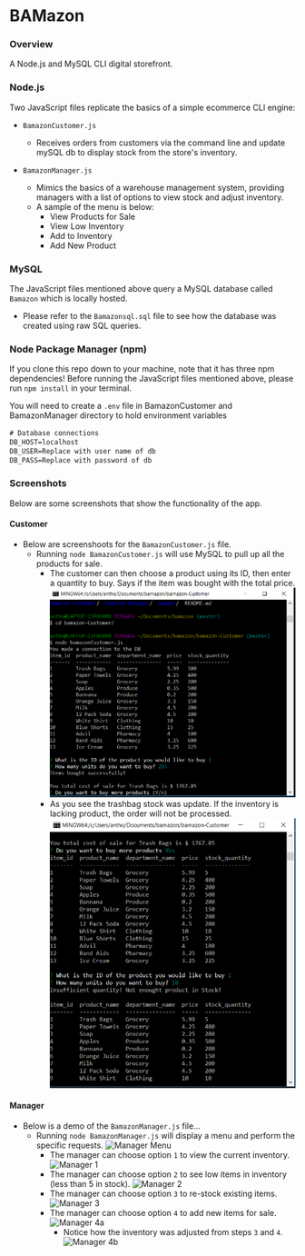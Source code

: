 # BAMazon

### Overview
A Node.js and MySQL CLI digital storefront.

### Node.js
 Two JavaScript files replicate the basics of a simple ecommerce CLI engine:

- `BamazonCustomer.js` 
  - Receives orders from customers via the command line and update mySQL db to display stock from the store's inventory.

- `BamazonManager.js` 
  - Mimics the basics of a warehouse management system, providing managers with a list of options to view stock and adjust inventory.
  - A sample of the menu is below:
    * View Products for Sale 
    * View Low Inventory
    * Add to Inventory
    * Add New Product

### MySQL
The JavaScript files mentioned above query a MySQL database called `Bamazon` which is locally hosted.

- Please refer to the `Bamazonsql.sql` file to see how the database was created using raw SQL queries.

### Node Package Manager (npm)
If you clone this repo down to your machine, note that it has three npm dependencies!
Before running the JavaScript files mentioned above, please run `npm install` in your terminal.

You will need to create a `.env` file in BamazonCustomer and BamazonManager directory to hold environment variables
```
# Database connections
DB_HOST=localhost
DB_USER=Replace with user name of db
DB_PASS=Replace with password of db
```

### Screenshots
Below are some screenshots that show the functionality of the app.

#### Customer

- Below are screenshoots for the `BamazonCustomer.js` file.
  - Running `node BamazonCustomer.js` will use MySQL to pull up all the products for sale.
    - The customer can then choose a product using its ID, then enter a quantity to buy. Says if the item was bought with the total price.
      ![Customer Order](images/customer1.png)
    - As you see the trashbag stock was update. If the inventory is lacking product, the order will not be processed.
      ![Order Invalid](images/customer2.png)

#### Manager

- Below is a demo of the `BamazonManager.js` file...
  - Running `node BamazonManager.js` will display a menu and perform the specific requests.
    ![Manager Menu](/example_images/BamazonManager-0.png)
    - The manager can choose option `1` to view the current inventory.
      ![Manager 1](/example_images/BamazonManager-1.png)
    - The manager can choose option `2` to see low items in inventory (less than 5 in stock).
      ![Manager 2](/example_images/BamazonManager-2.png)
    - The manager can choose option `3` to re-stock existing items.
      ![Manager 3](/example_images/BamazonManager-3.png)
    - The manager can choose option `4` to add new items for sale.
      ![Manager 4a](/example_images/BamazonManager-4a.png)
      - Notice how the inventory was adjusted from steps `3` and `4`.
        ![Manager 4b](/example_images/BamazonManager-4b.png)
